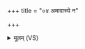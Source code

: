 +++
title = "०४ अमावास्ये न"

+++
<details><summary>मूलम् (VS)</summary>

अमा॑वास्ये॒ न त्वदे॒तान्य॒न्यो विश्वा॑ रू॒पाणि॑ परि॒भूर्ज॑जान। यत्का॑मास्ते जुहु॒मस्तन्नो॑ अस्तु व॒यं स्या॑म॒ पत॑यो रयी॒णाम् ॥
</details>